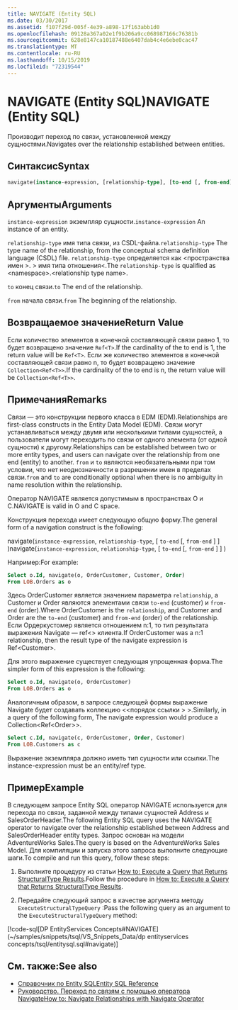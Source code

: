 ```yaml
---
title: NAVIGATE (Entity SQL)
ms.date: 03/30/2017
ms.assetid: f107f29d-005f-4e39-a898-17f163abb1d0
ms.openlocfilehash: 09128a367a02e1f9b206a9cc068987166c76381b
ms.sourcegitcommit: 628e8147ca10187488e6407dab4c4e6ebe0cac47
ms.translationtype: MT
ms.contentlocale: ru-RU
ms.lasthandoff: 10/15/2019
ms.locfileid: "72319544"
---
```

# <a name="navigate-entity-sql"></a><span data-ttu-id="19bf6-102">NAVIGATE (Entity SQL)</span><span class="sxs-lookup"><span data-stu-id="19bf6-102">NAVIGATE (Entity SQL)</span></span>

<span data-ttu-id="19bf6-103">Производит переход по связи, установленной между сущностями.</span><span class="sxs-lookup"><span data-stu-id="19bf6-103">Navigates over the relationship established between entities.</span></span>

## <a name="syntax"></a><span data-ttu-id="19bf6-104">Синтаксис</span><span class="sxs-lookup"><span data-stu-id="19bf6-104">Syntax</span></span>

```sql
navigate(instance-expression, [relationship-type], [to-end [, from-end] ])
```

## <a name="arguments"></a><span data-ttu-id="19bf6-105">Аргументы</span><span class="sxs-lookup"><span data-stu-id="19bf6-105">Arguments</span></span>

<span data-ttu-id="19bf6-106">`instance-expression` экземпляр сущности.</span><span class="sxs-lookup"><span data-stu-id="19bf6-106">`instance-expression` An instance of an entity.</span></span>

<span data-ttu-id="19bf6-107">`relationship-type` имя типа связи, из CSDL-файла.</span><span class="sxs-lookup"><span data-stu-id="19bf6-107">`relationship-type` The type name of the relationship, from the conceptual schema definition language (CSDL) file.</span></span> <span data-ttu-id="19bf6-108">`relationship-type` определяется как \<пространства имен >. > имя типа отношения\<.</span><span class="sxs-lookup"><span data-stu-id="19bf6-108">The `relationship-type` is qualified as \<namespace>.\<relationship type name>.</span></span>

<span data-ttu-id="19bf6-109">`to` конец связи.</span><span class="sxs-lookup"><span data-stu-id="19bf6-109">`to` The end of the relationship.</span></span>

<span data-ttu-id="19bf6-110">`from` начала связи.</span><span class="sxs-lookup"><span data-stu-id="19bf6-110">`from` The beginning of the relationship.</span></span>

## <a name="return-value"></a><span data-ttu-id="19bf6-111">Возвращаемое значение</span><span class="sxs-lookup"><span data-stu-id="19bf6-111">Return Value</span></span>

<span data-ttu-id="19bf6-112">Если количество элементов в конечной составляющей связи равно 1, то будет возвращено значение `Ref<T>`.</span><span class="sxs-lookup"><span data-stu-id="19bf6-112">If the cardinality of the to end is 1, the return value will be `Ref<T>`.</span></span> <span data-ttu-id="19bf6-113">Если же количество элементов в конечной составляющей связи равно n, то будет возвращено значение `Collection<Ref<T>>`.</span><span class="sxs-lookup"><span data-stu-id="19bf6-113">If the cardinality of the to end is n, the return value will be `Collection<Ref<T>>`.</span></span>

## <a name="remarks"></a><span data-ttu-id="19bf6-114">Примечания</span><span class="sxs-lookup"><span data-stu-id="19bf6-114">Remarks</span></span>

<span data-ttu-id="19bf6-115">Связи — это конструкции первого класса в EDM (EDM).</span><span class="sxs-lookup"><span data-stu-id="19bf6-115">Relationships are first-class constructs in the Entity Data Model (EDM).</span></span> <span data-ttu-id="19bf6-116">Связи могут устанавливаться между двумя или несколькими типами сущностей, а пользователи могут переходить по связи от одного элемента (от одной сущности) к другому.</span><span class="sxs-lookup"><span data-stu-id="19bf6-116">Relationships can be established between two or more entity types, and users can navigate over the relationship from one end (entity) to another.</span></span> <span data-ttu-id="19bf6-117">`from` и `to` являются необязательными при том условии, что нет неоднозначности в разрешении имен в пределах связи.</span><span class="sxs-lookup"><span data-stu-id="19bf6-117">`from` and `to` are conditionally optional when there is no ambiguity in name resolution within the relationship.</span></span>

<span data-ttu-id="19bf6-118">Оператор NAVIGATE является допустимым в пространствах O и C.</span><span class="sxs-lookup"><span data-stu-id="19bf6-118">NAVIGATE is valid in O and C space.</span></span>

<span data-ttu-id="19bf6-119">Конструкция перехода имеет следующую общую форму.</span><span class="sxs-lookup"><span data-stu-id="19bf6-119">The general form of a navigation construct is the following:</span></span>

<span data-ttu-id="19bf6-120">navigate(`instance-expression`, `relationship-type`, [ `to-end` [, `from-end` ] ] )</span><span class="sxs-lookup"><span data-stu-id="19bf6-120">navigate(`instance-expression`, `relationship-type`, [ `to-end` [, `from-end` ] ] )</span></span>

<span data-ttu-id="19bf6-121">Например:</span><span class="sxs-lookup"><span data-stu-id="19bf6-121">For example:</span></span>

```sql
Select o.Id, navigate(o, OrderCustomer, Customer, Order)
From LOB.Orders as o
```

<span data-ttu-id="19bf6-122">Здесь OrderCustomer является значением параметра `relationship`, а Customer и Order являются элементами связи `to-end` (customer) и `from-end` (order).</span><span class="sxs-lookup"><span data-stu-id="19bf6-122">Where OrderCustomer is the `relationship`, and Customer and Order are the `to-end` (customer) and `from-end` (order) of the relationship.</span></span> <span data-ttu-id="19bf6-123">Если Ордеркустомер является отношением n:1, то тип результата выражения Navigate — ref\<> клиента.</span><span class="sxs-lookup"><span data-stu-id="19bf6-123">If OrderCustomer was a n:1 relationship, then the result type of the navigate expression is Ref\<Customer>.</span></span>

<span data-ttu-id="19bf6-124">Для этого выражение существует следующая упрощенная форма.</span><span class="sxs-lookup"><span data-stu-id="19bf6-124">The simpler form of this expression is the following:</span></span>

```sql
Select o.Id, navigate(o, OrderCustomer)
From LOB.Orders as o
```

<span data-ttu-id="19bf6-125">Аналогичным образом, в запросе следующей формы выражение Navigate будет создавать коллекцию <\<порядок ссылки > >.</span><span class="sxs-lookup"><span data-stu-id="19bf6-125">Similarly, in a query of the following form, The navigate expression would produce a Collection<Ref\<Order>>.</span></span>

```sql
Select c.Id, navigate(c, OrderCustomer, Order, Customer)
From LOB.Customers as c
```

<span data-ttu-id="19bf6-126">Выражение экземпляра должно иметь тип сущности или ссылки.</span><span class="sxs-lookup"><span data-stu-id="19bf6-126">The instance-expression must be an entity/ref type.</span></span>

## <a name="example"></a><span data-ttu-id="19bf6-127">Пример</span><span class="sxs-lookup"><span data-stu-id="19bf6-127">Example</span></span>

<span data-ttu-id="19bf6-128">В следующем запросе Entity SQL оператор NAVIGATE используется для перехода по связи, заданной между типами сущностей Address и SalesOrderHeader.</span><span class="sxs-lookup"><span data-stu-id="19bf6-128">The following Entity SQL query uses the NAVIGATE operator to navigate over the relationship established between Address and SalesOrderHeader entity types.</span></span> <span data-ttu-id="19bf6-129">Запрос основан на модели AdventureWorks Sales.</span><span class="sxs-lookup"><span data-stu-id="19bf6-129">The query is based on the AdventureWorks Sales Model.</span></span> <span data-ttu-id="19bf6-130">Для компиляции и запуска этого запроса выполните следующие шаги.</span><span class="sxs-lookup"><span data-stu-id="19bf6-130">To compile and run this query, follow these steps:</span></span>

1. <span data-ttu-id="19bf6-131">Выполните процедуру из статьи [How to: Execute a Query that Returns StructuralType Results](../how-to-execute-a-query-that-returns-structuraltype-results.md).</span><span class="sxs-lookup"><span data-stu-id="19bf6-131">Follow the procedure in [How to: Execute a Query that Returns StructuralType Results](../how-to-execute-a-query-that-returns-structuraltype-results.md).</span></span>

2. <span data-ttu-id="19bf6-132">Передайте следующий запрос в качестве аргумента методу `ExecuteStructuralTypeQuery` :</span><span class="sxs-lookup"><span data-stu-id="19bf6-132">Pass the following query as an argument to the `ExecuteStructuralTypeQuery` method:</span></span>

 [!code-sql[DP EntityServices Concepts#NAVIGATE](~/samples/snippets/tsql/VS_Snippets_Data/dp entityservices concepts/tsql/entitysql.sql#navigate)]

## <a name="see-also"></a><span data-ttu-id="19bf6-133">См. также:</span><span class="sxs-lookup"><span data-stu-id="19bf6-133">See also</span></span>

- [<span data-ttu-id="19bf6-134">Справочник по Entity SQL</span><span class="sxs-lookup"><span data-stu-id="19bf6-134">Entity SQL Reference</span></span>](entity-sql-reference.md)
- [<span data-ttu-id="19bf6-135">Руководство. Переход по связям с помощью оператора Navigate</span><span class="sxs-lookup"><span data-stu-id="19bf6-135">How to: Navigate Relationships with Navigate Operator</span></span>](navigate-entity-sql.md)
